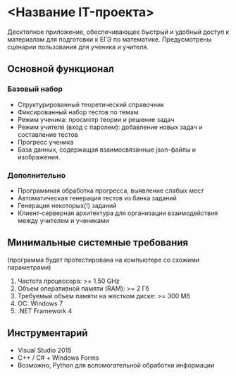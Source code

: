 # <Название IT-проекта>
Десктопное приложение, обеспечивающее быстрый и удобный доступ к материалам для подготовки к ЕГЭ по математике.
Предусмотрены сценарии пользования для ученика и учителя. 

## Основной функционал
### Базовый набор
* Структурированный теоретический справочник
* Фиксированный набор тестов по темам
* Режим ученика: просмотр теории и решение задач
* Режим учителя (вход с паролем): добавление новых задач и составление тестов
* Прогресс ученика
* База данных, содержащая взаимосвязанные json-файлы и изображения.
### Дополнительно
* Программная обработка прогресса, выявление слабых мест
* Автоматическая генерация тестов из банка заданий
* Генерация некоторых(!) заданий
* Клиент-серверная архитектура для организации взаимодействия между учителем и учениками

## Минимальные системные требования
(программа будет протестирована на компьютере со схожими параметрами)
1. Частота процессора: >= 1.50 GHz
2. Объем оперативной памяти (RAM): >= 2 Гб
3. Требуемый объем памяти на жестком диске: >= 300 Мб
4. ОС: Windows 7
5. .NET Framework 4

## Инструментарий
* Visual Studio 2015
* C++ / C# + Windows Forms
* Возможно, Python для вспомогательной обработки информации
